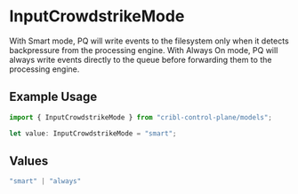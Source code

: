 # InputCrowdstrikeMode

With Smart mode, PQ will write events to the filesystem only when it detects backpressure from the processing engine. With Always On mode, PQ will always write events directly to the queue before forwarding them to the processing engine.

## Example Usage

```typescript
import { InputCrowdstrikeMode } from "cribl-control-plane/models";

let value: InputCrowdstrikeMode = "smart";
```

## Values

```typescript
"smart" | "always"
```